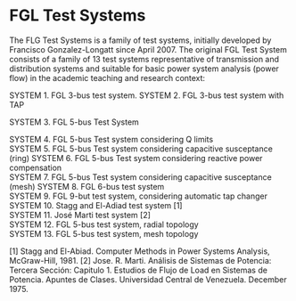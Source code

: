 # FGL Test Systems
The FLG Test Systems is a family of test systems, initially developed by Francisco Gonzalez-Longatt since April 2007.
The original FGL Test System consists of a family of 13 test systems representative of transmission and distribution systems and suitable for basic power system analysis (power flow) in the academic teaching and research context: 

SYSTEM 1.	FGL 3-bus test system.
SYSTEM 2.	FGL 3-bus test system with TAP	

SYSTEM 3.	FGL 5-bus Test System	

SYSTEM 4.	FGL 5-bus Test system considering Q limits	
SYSTEM 5.	FGL 5-bus Test system considering capacitive susceptance (ring)	
SYSTEM 6.	FGL 5-bus Test system considering reactive power compensation	
SYSTEM 7.	FGL 5-bus Test system considering capacitive susceptance (mesh)	
SYSTEM 8.	FGL 6-bus test system	
SYSTEM 9.	FGL 9-but test system, considering automatic tap changer	
SYSTEM 10.	Stagg and El-Adiad test system [1]	
SYSTEM 11.	José Marti test system [2]	
SYSTEM 12.	FGL 5-bus test system, radial topology	
SYSTEM 13.	FGL 5-bus test system, mesh topology	

[1]	Stagg and El-Abiad. Computer Methods in Power Systems Analysis, McGraw-Hill, 1981.
[2]	Jose. R. Marti. Análisis de Sistemas de Potencia: Tercera Sección: Capitulo 1. Estudios de Flujo de Load en Sistemas de Potencia. Apuntes de Clases. Universidad Central de Venezuela. December 1975.
